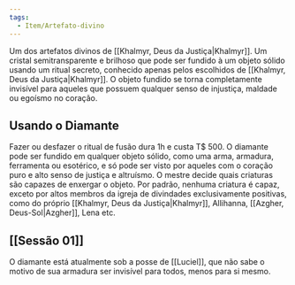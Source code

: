 ```yaml
---
tags:
  - Item/Artefato-divino
---
```

Um dos artefatos divinos de [[Khalmyr, Deus da Justiça|Khalmyr]]. Um cristal semitransparente e brilhoso que pode ser fundido à um objeto sólido usando um ritual secreto, conhecido apenas pelos escolhidos de [[Khalmyr, Deus da Justiça|Khalmyr]]. O objeto fundido se torna completamente invisível para aqueles que possuem qualquer senso de injustiça, maldade ou egoísmo no coração.

## Usando o Diamante
Fazer ou desfazer o ritual de fusão dura 1h e custa T$ 500. O diamante pode ser fundido em qualquer objeto sólido, como uma arma, armadura, ferramenta ou esotérico, e só pode ser visto por aqueles com o coração puro e alto senso de justiça e altruísmo. O mestre decide quais criaturas são capazes de enxergar o objeto. Por padrão, nenhuma criatura é capaz, exceto por altos membros da igreja de divindades exclusivamente positivas, como do próprio [[Khalmyr, Deus da Justiça|Khalmyr]], Allihanna, [[Azgher, Deus-Sol|Azgher]], Lena etc.

## [[Sessão 01]]
O diamante está atualmente sob a posse de [[Luciel]], que não sabe o motivo de sua armadura ser invisível para todos, menos para si mesmo.
